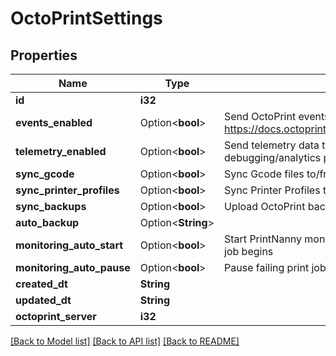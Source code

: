 # OctoPrintSettings

## Properties

Name | Type | Description | Notes
------------ | ------------- | ------------- | -------------
**id** | **i32** |  | [readonly]
**events_enabled** | Option<**bool**> | Send OctoPrint events to PrintNanny Cloud https://docs.octoprint.org/en/master/events/index.html | [optional]
**telemetry_enabled** | Option<**bool**> | Send telemetry data to PrintNanny Cloud for debugging/analytics purposes | [optional]
**sync_gcode** | Option<**bool**> | Sync Gcode files to/from PrintNanny Cloud | [optional]
**sync_printer_profiles** | Option<**bool**> | Sync Printer Profiles to/from PrintNanny Cloud | [optional]
**sync_backups** | Option<**bool**> | Upload OctoPrint backups to PrintNanny Cloud | [optional]
**auto_backup** | Option<**String**> |  | [optional]
**monitoring_auto_start** | Option<**bool**> | Start PrintNanny monitoring automatically when a print job begins | [optional]
**monitoring_auto_pause** | Option<**bool**> | Pause failing print jobs automatically | [optional]
**created_dt** | **String** |  | [readonly]
**updated_dt** | **String** |  | [readonly]
**octoprint_server** | **i32** |  | 

[[Back to Model list]](../README.md#documentation-for-models) [[Back to API list]](../README.md#documentation-for-api-endpoints) [[Back to README]](../README.md)


